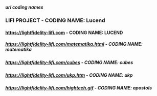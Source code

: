 ##### url coding names 

### LIFI PROJECT - CODING NAME: Lucend

#### https://lightfidelity-lifi.com  -  CODING NAME: LUCEND

##### https://lightfidelity-lifi.com/matematika.html  -  CODING NAME: matematika
##### https://lightfidelity-lifi.com/cubes  -  CODING NAME: cubes
##### https://lightfidelity-lifi.com/ukp.htm  -  CODING NAME: ukp
##### https://lightfidelity-lifi.com/hightech.gif  -  CODING NAME: apostols
